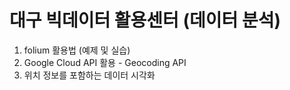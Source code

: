 # 대구 빅데이터 활용센터 (데이터 분석)

1. folium 활용법 (예제 및 실습)
2. Google Cloud API 활용 - Geocoding API
3. 위치 정보를 포함하는 데이터 시각화
